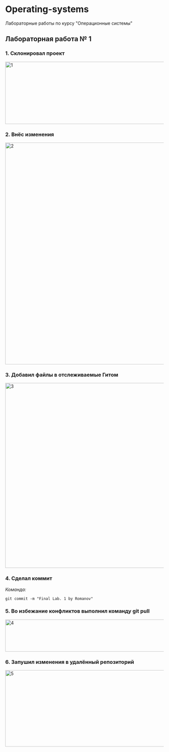 # Operating-systems

Лабораторные работы по курсу "Операционные системы"

## Лабораторная работа № 1

### 1. Склонировал проект
<img width="1612" height="198" alt="1" src="https://github.com/user-attachments/assets/66bfad56-b828-465a-8d93-1419e83c785e" />


### 2. Внёс изменения
<img width="1477" height="705" alt="2" src="https://github.com/user-attachments/assets/b0afd642-b64c-4f9a-8b16-88d02b270dbb" />


### 3. Добавил файлы в отслеживаемые Гитом
<img width="1431" height="588" alt="3" src="https://github.com/user-attachments/assets/d6744c80-d3bb-4c64-8125-90f343d69bf2" />


### 4. Сделал коммит
_Команда:_ 
```
git commit -m "Final Lab. 1 by Romanov"
```


### 5. Во избежание конфликтов выполнил команду git pull
<img width="1653" height="102" alt="4" src="https://github.com/user-attachments/assets/afc40019-ae6d-4cb4-9e56-a0958ce22a71" />


### 6. Запушил изменения в удалённый репозиторий
<img width="1375" height="243" alt="5" src="https://github.com/user-attachments/assets/221b4e7a-90ac-493b-a7bc-5bb551ea735a" />
